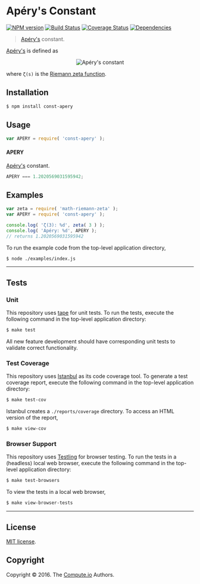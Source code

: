 Apéry's Constant
===
[![NPM version][npm-image]][npm-url] [![Build Status][build-image]][build-url] [![Coverage Status][coverage-image]][coverage-url] [![Dependencies][dependencies-image]][dependencies-url]

> [Apéry's][apery-constant] constant.

[Apéry's][apery-constant] is defined as

<div class="equation" align="center" data-raw-text="\zeta(3) = \sum_{n=1}^\infty \frac{1}{n^3} = \lim_{n\to\infty} \biggl(\frac{1}{1^3} + \frac{1}{2^3} + \cdots + \frac{1}{n^3}\biggr)" data-equation="eq:apery_constant">
	<img src="https://cdn.rawgit.com/const-io/apery/9e90f3e723426a7685beca207e363b7f8f5dc02e/docs/img/apery.svg" alt="Apéry's constant">
	<br>
</div>

where `ζ(s)` is the [Riemann zeta function][riemann-zeta].


## Installation

``` bash
$ npm install const-apery
```


## Usage

``` javascript
var APERY = require( 'const-apery' );
```

#### APERY

[Apéry's][apery-constant] constant.

``` javascript
APERY === 1.2020569031595942;
```


## Examples

``` javascript
var zeta = require( 'math-riemann-zeta' );
var APERY = require( 'const-apery' );

console.log( 'ζ(3): %d', zeta( 3 ) );
console.log( 'Apéry: %d', APERY );
// returns 1.2020569031595942
```

To run the example code from the top-level application directory,

``` bash
$ node ./examples/index.js
```


---
## Tests

### Unit

This repository uses [tape][tape] for unit tests. To run the tests, execute the following command in the top-level application directory:

``` bash
$ make test
```

All new feature development should have corresponding unit tests to validate correct functionality.


### Test Coverage

This repository uses [Istanbul][istanbul] as its code coverage tool. To generate a test coverage report, execute the following command in the top-level application directory:

``` bash
$ make test-cov
```

Istanbul creates a `./reports/coverage` directory. To access an HTML version of the report,

``` bash
$ make view-cov
```


### Browser Support

This repository uses [Testling][testling] for browser testing. To run the tests in a (headless) local web browser, execute the following command in the top-level application directory:

``` bash
$ make test-browsers
```

To view the tests in a local web browser,

``` bash
$ make view-browser-tests
```

<!-- [![browser support][browsers-image]][browsers-url] -->


---
## License

[MIT license](http://opensource.org/licenses/MIT).


## Copyright

Copyright &copy; 2016. The [Compute.io][compute-io] Authors.


[npm-image]: http://img.shields.io/npm/v/const-apery.svg
[npm-url]: https://npmjs.org/package/const-apery

[build-image]: http://img.shields.io/travis/const-io/apery/master.svg
[build-url]: https://travis-ci.org/const-io/apery

[coverage-image]: https://img.shields.io/codecov/c/github/const-io/apery/master.svg
[coverage-url]: https://codecov.io/github/const-io/apery?branch=master

[dependencies-image]: http://img.shields.io/david/const-io/apery.svg
[dependencies-url]: https://david-dm.org/const-io/apery

[dev-dependencies-image]: http://img.shields.io/david/dev/const-io/apery.svg
[dev-dependencies-url]: https://david-dm.org/dev/const-io/apery

[github-issues-image]: http://img.shields.io/github/issues/const-io/apery.svg
[github-issues-url]: https://github.com/const-io/apery/issues

[tape]: https://github.com/substack/tape
[istanbul]: https://github.com/gotwarlost/istanbul
[testling]: https://ci.testling.com

[apery-constant]: https://en.wikipedia.org/wiki/Ap%C3%A9ry%27s_constant
[compute-io]: https://github.com/compute-io
[riemann-zeta]: https://github.com/math-io/riemann-zeta
